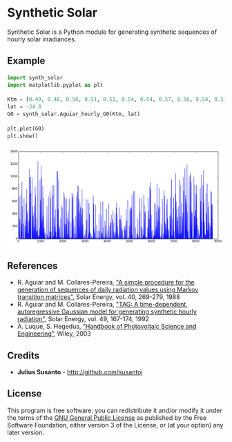 Synthetic Solar
===============

Synthetic Solar is a Python module for generating synthetic sequences of hourly
solar irradiances.

Example
-------

```python 
import synth_solar
import matplotlib.pyplot as plt

Ktm = [0.49, 0.48, 0.50, 0.51, 0.51, 0.54, 0.54, 0.57, 0.56, 0.54, 0.51, 0.51]
lat = -34.8
G0 = synth_solar.Aguiar_hourly_G0(Ktm, lat)

plt.plot(G0)
plt.show()
```

![screenshot of sample output](/example.png?raw=true)

References
----------

+ R. Aguiar and M. Collares-Pereira, ["A simple procedure for the generation of sequences of daily radiation values using Markov transition matrices"](http://www.sciencedirect.com/science/article/pii/0038092X88900497), Solar Energy, vol. 40, 269-279, 1988
+ R. Aguiar and M. Collares-Pereira, ["TAG: A time-dependent, autoregressive Gaussian model for generating synthetic hourly radiation"](http://www.sciencedirect.com/science/article/pii/0038092X9290068L), Solar Energy, vol. 49, 167-174, 1992
+ A. Luque, S. Hegedus, [“Handbook of Photovoltaic Science and Engineering”](http://www.wiley.com/WileyCDA/WileyTitle/productCd-0470721693.html), Wiley, 2003

Credits
-------

+ **Julius Susanto** - http://github.com/susantoj

License
-------

This program is free software: you can redistribute it and/or modify
it under the terms of the [GNU General Public License](http://www.gnu.org/copyleft/gpl.html) as published
by the Free Software Foundation, either version 3 of the License,
or (at your option) any later version.